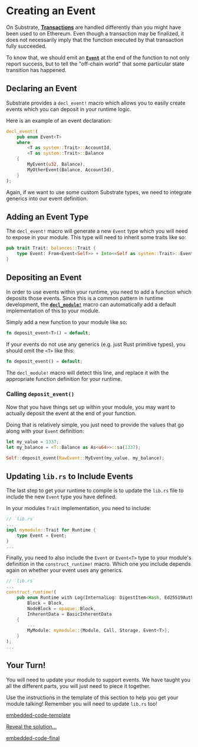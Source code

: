 Creating an Event
===

On Substrate, [**Transactions**](https://substrate.readme.io/docs/glossary#section-transaction) are handled differently than you might have been used to on Ethereum. Even though a transaction may be finalized, it does not necessarily imply that the function executed by that transaction fully succeeded.

To know that, we should emit an [**`Event`**](https://substrate.readme.io/docs/glossary#section-events) at the end of the function to not only report success, but to tell the "off-chain world" that some particular state transition has happened.

## Declaring an Event

Substrate provides a `decl_event!` macro which allows you to easily create events which you can deposit in your runtime logic.

Here is an example of an event declaration:

```rust
decl_event!(
    pub enum Event<T>
    where
        <T as system::Trait>::AccountId,
        <T as system::Trait>::Balance
    {
        MyEvent(u32, Balance),
        MyOtherEvent(Balance, AccountId),
    }
);
```

Again, if we want to use some custom Substrate types, we need to integrate generics into our event definition.

## Adding an Event Type

The `decl_event!` macro will generate a new `Event` type which you will need to expose in your module. This type will need to inherit some traits like so:

```rust
pub trait Trait: balances::Trait {
    type Event: From<Event<Self>> + Into<<Self as system::Trait>::Event>;
}
```

## Depositing an Event

In order to use events within your runtime, you need to add a function which deposits those events. Since this is a common pattern in runtime development, the [**`decl_module!`**](https://github.com/paritytech/wiki/pull/272) macro can automatically add a default implementation of this to your module.

Simply add a new function to your module like so:

```rust
fn deposit_event<T>() = default;
```

If your events do not use any generics (e.g. just Rust primitive types), you should omit the `<T>` like this:

```rust
fn deposit_event() = default;
```

The `decl_module!` macro will detect this line, and replace it with the appropriate function definition for your runtime.

### Calling `deposit_event()`

Now that you have things set up within your module, you may want to actually deposit the event at the end of your function.

Doing that is relatively simple, you just need to provide the values that go along with your `Event` definition:

```rust
let my_value = 1337;
let my_balance = <T::Balance as As<u64>>::sa(1337);

Self::deposit_event(RawEvent::MyEvent(my_value, my_balance);
```

## Updating `lib.rs` to Include Events

The last step to get your runtime to compile is to update the `lib.rs` file to include the new `Event` type you have defined.

In your modules `Trait` implementation, you need to include:

```rust
// `lib.rs`
...
impl mymodule::Trait for Runtime {
    type Event = Event;
}
...
```

Finally, you need to also include the `Event` or `Event<T>` type to your module's definition in the `construct_runtime!` macro. Which one you include depends again on whether your event uses any generics.

```rust
// `lib.rs`
...
construct_runtime!(
    pub enum Runtime with Log(InternalLog: DigestItem<Hash, Ed25519AuthorityId>) where
        Block = Block,
        NodeBlock = opaque::Block,
        InherentData = BasicInherentData
    {
        ...
        MyModule: mymodule::{Module, Call, Storage, Event<T>},
    }
);
...
```

## Your Turn!

You will need to update your module to support events. We have taught you all the different parts, you will just need to piece it together.

Use the instructions in the template of this section to help you get your module talking! Remember you will need to update `lib.rs` too!

[embedded-code-template](./assets/2.2-template.rs ':include :type=code embed-template')

<a href="javascript:toggleHint()" id="hint_link">Reveal the solution...</a>

[embedded-code-final](./assets/2.2-finished-code.rs ':include :type=code embed-final')
